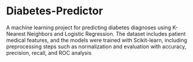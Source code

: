 # Diabetes-Predictor
A machine learning project for predicting diabetes diagnoses using K-Nearest Neighbors and Logistic Regression. The dataset includes patient medical features, and the models were trained with Scikit-learn, including preprocessing steps such as normalization and evaluation with accuracy, precision, recall, and ROC analysis
